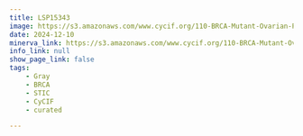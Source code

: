 ```yaml
---
title: LSP15343
image: https://s3.amazonaws.com/www.cycif.org/110-BRCA-Mutant-Ovarian-Precursors/LSP15343/LSP15343.png
date: 2024-12-10
minerva_link: https://s3.amazonaws.com/www.cycif.org/110-BRCA-Mutant-Ovarian-Precursors/LSP15343/index.html
info_link: null
show_page_link: false
tags:
    - Gray
    - BRCA
    - STIC
    - CyCIF
    - curated

---
```

